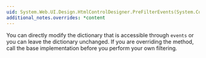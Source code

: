 ```yaml
---
uid: System.Web.UI.Design.HtmlControlDesigner.PreFilterEvents(System.Collections.IDictionary)
additional_notes.overrides: *content
---
```


<p>You can directly modify the dictionary that is accessible through <code>events</code> or you can leave the dictionary unchanged. If you are overriding the <xref href="System.Web.UI.Design.HtmlControlDesigner.PreFilterEvents(System.Collections.IDictionary)"></xref> method, call the base implementation before you perform your own filtering.</p>


